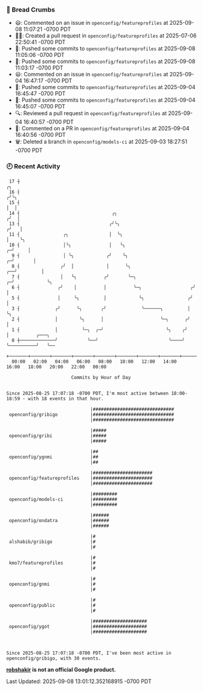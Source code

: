 ### 🍞 Bread Crumbs

 * 😃: Commented on an issue in `openconfig/featureprofiles` at 2025-09-08 11:07:21 -0700 PDT
 * ✍🏼: Created a pull request in `openconfig/featureprofiles` at 2025-07-06 22:50:41 -0700 PDT
 * 🚢: Pushed some commits to `openconfig/featureprofiles` at 2025-09-08 11:05:06 -0700 PDT
 * 🚢: Pushed some commits to `openconfig/featureprofiles` at 2025-09-08 11:03:17 -0700 PDT
 * 😃: Commented on an issue in `openconfig/featureprofiles` at 2025-09-04 16:47:17 -0700 PDT
 * 🚢: Pushed some commits to `openconfig/featureprofiles` at 2025-09-04 16:45:47 -0700 PDT
 * 🚢: Pushed some commits to `openconfig/featureprofiles` at 2025-09-04 16:45:07 -0700 PDT
 * 🔍: Reviewed a pull request in  `openconfig/featureprofiles` at 2025-09-04 16:40:57 -0700 PDT
 * 💬: Commented on a PR in  `openconfig/featureprofiles` at 2025-09-04 16:40:56 -0700 PDT
 * 🗑: Deleted a branch in `openconfig/models-ci` at 2025-09-03 18:27:51 -0700 PDT

### 🕘 Recent Activity
```
 17 ┼                                                                            ╭╮
 16 ┤                                                                           ╭╯╰╮
 15 ┤                                                                           │  │
 14 ┤                                  ╭╮                                      ╭╯  │
 13 ┤                                 ╭╯╰╮                                    ╭╯   │
 11 ┤                ╭╮               │  ╰╮                                   │    ╰╮
 10 ┤                │╰╮              │   ╰╮                                ╭─╯     │
  9 ┤                │ ╰╮            ╭╯    ╰╮                             ╭─╯       │
  8 ┤               ╭╯  │            │      ╰╮                         ╭──╯         │
  7 ┤               │   ╰╮          ╭╯       ╰─╮                     ╭─╯            ╰╮
  6 ┤              ╭╯    │          │          ╰─╮                  ╭╯               │
  5 ┤              │     ╰╮         │            ╰╮                ╭╯                │
  3 ┤             ╭╯      ╰╮       ╭╯             ╰──────╮         │                 ╰╮
  2 ┤             │        ╰╮      │                     ╰─╮      ╭╯                  │
  1 ┤             │         ╰─╮  ╭─╯                       ╰╮    ╭╯                   │          ╭───╮
  0 ┼─────────────╯           ╰──╯                          ╰────╯                    ╰──────────╯   ╰──
    +───────+───────+───────+───────+───────+───────+───────+───────+───────+───────+───────+───────+────
  00:00   02:00   04:00   06:00   08:00   10:00   12:00   14:00   16:00   18:00   20:00   22:00   00:00   

						Commits by Hour of Day


Since 2025-08-25 17:07:18 -0700 PDT, I'm most active between 18:00-18:59 - with 18 events in that hour.

```



```
                               |##############################
 openconfig/gribigo            |##############################
                               |##############################

                               |#####
 openconfig/gribi              |#####
                               |#####

                               |##
 openconfig/ygnmi              |##
                               |##

                               |######################
 openconfig/featureprofiles    |######################
                               |######################

                               |#########
 openconfig/models-ci          |#########
                               |#########

                               |######
 openconfig/ondatra            |######
                               |######

                               |#
 alshabib/gribigo              |#
                               |#

                               |#
 kmo7/featureprofiles          |#
                               |#

                               |#
 openconfig/gnmi               |#
                               |#

                               |#
 openconfig/public             |#
                               |#

                               |####################
 openconfig/ygot               |####################
                               |####################



Since 2025-08-25 17:07:18 -0700 PDT, I've been most active in openconfig/gribigo, with 30 events.

```
**[robshakir](mailto:robjs@google.com) is not an official Google product.**  


Last Updated: 2025-09-08 13:01:12.352168915 -0700 PDT
